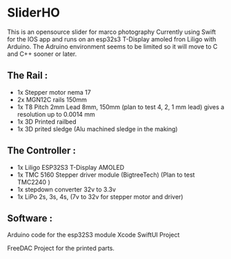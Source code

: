 # SliderHO

This is an opensource slider for marco photography 
Currently using Swift for the IOS app and runs on an esp32s3 T-Display amoled fron Liligo with Arduino.
The Adruino environment seems to be limited so it will move to C and C++ sooner or later.

## The Rail :
* 1x Stepper motor nema 17
* 2x MGN12C rails 150mm
* 1x T8 Pitch 2mm Lead 8mm, 150mm (plan to test 4, 2, 1 mm lead) gives a resolution up to 0.0014 mm
* 1x 3D Printed railbed
* 1x 3D prited sledge (Alu machined sledge in the making)

## The Controller :
*  1x Liligo ESP32S3 T-Display AMOLED
*  1x TMC 5160 Stepper driver module (BigtreeTech) (Plan to test TMC2240 ) 
*  1x stepdown converter 32v to 3.3v
*  1x LiPo 2s, 3s, 4s, (7v to 32v for stepper motor and driver)

## Software :
  Arduino code for the esp32S3 module 
  Xcode SwiftUI Project

FreeDAC Project for the printed parts.
